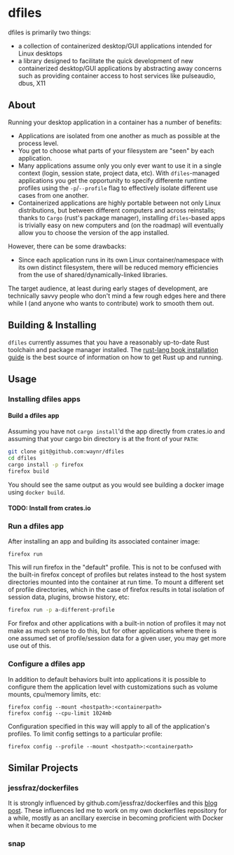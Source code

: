 # dfiles

dfiles is primarily two things:

* a collection of containerized desktop/GUI applications intended for Linux desktops
* a library designed to facilitate the quick development of new containerized
desktop/GUI applications by abstracting away concerns such as providing
container access to host services like pulseaudio, dbus, X11

## About

Running your desktop application in a container has a number of benefits:

* Applications are isolated from one another as much as possible at the process
level.
* You get to choose what parts of your filesystem are "seen" by each
application.
* Many applications assume only you only ever want to use it in a single
context (login, session state, project data, etc). With `dfiles`-managed
applications you get the opportunity to specify differente runtime profiles
using the `-p`/`--profile` flag to effectively isolate different use cases from
one another.
* Containerized applications are highly portable between not only Linux
distributions, but between different computers and across reinstalls; thanks to
`Cargo` (rust's package manager), installing `dfiles`-based apps is trivially
easy on new computers and (on the roadmap) will eventually allow you to choose
the version of the app installed.

However, there can be some drawbacks:

* Since each application runs in its own Linux container/namespace with its own
distinct filesystem, there will be reduced memory efficiencies from the use of
shared/dynamically-linked libraries.

The target audience, at least during early stages of development, are
technically savvy people who don't mind a few rough edges here and there while
I (and anyone who wants to contribute) work to smooth them out.


## Building & Installing

`dfiles` currently assumes that you have a reasonably up-to-date Rust toolchain
and package manager installed. The [rust-lang book installation
guide](https://doc.rust-lang.org/book/ch01-01-installation.html) is the best
source of information on how to get Rust up and running.


## Usage

### Installing dfiles apps

#### Build a dfiles app

Assuming you have not `cargo install`'d the app directly from crates.io and
assuming that your cargo bin directory is at the front of your `PATH`:

```bash
git clone git@github.com:waynr/dfiles
cd dfiles
cargo install -p firefox
firefox build
```

You should see the same output as you would see building a docker image using
`docker build`.

#### TODO: Install from crates.io

### Run a dfiles app

After installing an app and building its associated container image:

```
firefox run
```

This will run firefox in the "default" profile. This is not to be confused with the
built-in firefox concept of profiles but relates instead to the host system
directories mounted into the container at run time. To mount a different set of
profile directories, which in the case of firefox results in total isolation of
session data, plugins, browse history, etc:

```bash
firefox run -p a-different-profile
```

For firefox and other applications with a built-in notion of profiles it may
not make as much sense to do this, but for other applications where there is
one assumed set of profile/session data for a given user, you may get more use
out of this.

### Configure a dfiles app

In addition to default behaviors built into applications it is possible to
configure them the application level with customizations
such as volume mounts, cpu/memory limits, etc:

```
firefox config --mount <hostpath>:<containerpath>
firefox config --cpu-limit 1024mb
```

Configuration specified in this way will apply to all of the application's
profiles. To limit config settings to a particular profile:

```
firefox config --profile --mount <hostpath>:<containerpath>
```

## Similar Projects

### jessfraz/dockerfiles

It is strongly influenced by github.com/jessfraz/dockerfiles and this [blog
post](https://blog.jessfraz.com/post/docker-containers-on-the-desktop/). These
influences led me to work on my own dockerfiles repository for a while, mostly
as an ancillary exercise in becoming proficient with Docker when it became
obvious to me 

### snap
